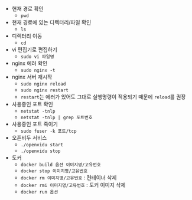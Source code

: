 - 현재 경로 확인
  - `pwd`
- 현재 경로에 있는 디렉터리/파일 확인
  - `ls`
- 디렉터리 이동
  - `cd`
- vi 편집기로 편집하기
  - `sudo vi 파일명`
- nginx 에러 확인
  - `sudo nginx -t`
- nginx 서버 재시작
  - `sudo nginx reload`
  - `sudo nginx restart`
  - `restart`는 에러가 있어도 그대로 실행명령이 적용되기 때문에 `reload`를 권장
- 사용중인 포트 확인
  - `netstat -tnlp`
  - `netstat -tnlp | grep 포트번호`
- 사용중인 포트 죽이기
  - `sudo fuser -k 포트/tcp`
- 오픈비두 서비스
  - `./openvidu start`
  - `./openvidu stop`
- 도커
  - `docker build 옵션 이미지명/고유번호`
  - `docker stop 이미지명/고유번호`
  - `docker rm 이미지명/고유번호`  : 컨테이너 삭제
  - `docker rmi 이미지명/고유번호` : 도커 이미지 삭제
  - `docker run 옵션`

